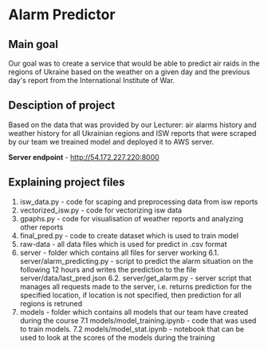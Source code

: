 # Alarm Predictor

## Main goal
Our goal was to create a service that would be able to predict air raids in the regions of Ukraine based on the weather on a given day and the previous day's report from the International Institute of War.
## Desciption of project
Based on the data that was provided by our Lecturer: air alarms history and weather history for all Ukrainian regions and ISW reports that were scraped by our team we treained model and deployed it to AWS server.

**Server endpoint** - http://54.172.227.220:8000

## Explaining project files 
1. isw_data.py - code for scaping and preprocessing data from isw reports
2. vectorized_isw.py - code for vectorizing isw data
3. gpaphs.py - code for visualisation of weather reports and analyzing other reports
4. final_pred.py - code to create dataset which is used to train model
5. raw-data - all data files which is used for predict in .csv format
6. server - folder which contains all files for server working
6.1. server/alarm_predicting.py - script to predict the alarm situation on the following 12 hours and writes the prediction to the file server/data/last_pred.json
6.2. server/get_alarm.py - server script that manages all requests made to the server, i.e. returns prediction for the specified location, if location is not specified, then prediction for all regions is retruned
7. models - folder which contains all models that our team have created during the course
7.1 models/model_training.ipynb - code that was used to train models.
7.2 models/model_stat.ipynb - notebook that can be used to look at the scores of the models during the training
